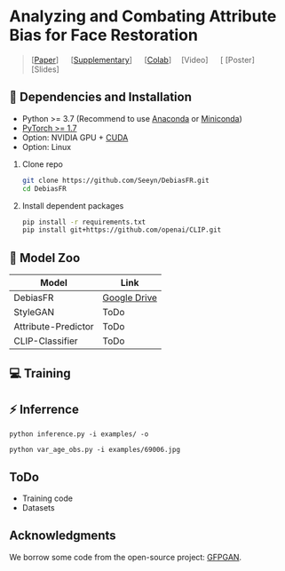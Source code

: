 # Analyzing and Combating Attribute Bias for Face Restoration
> [[Paper]()] &emsp; [[Supplementary](https://drive.google.com/file/d/1FqAAC_c8mK6NO-FsDx0MkhvfdAirUsXs/view?usp=share_link)] &emsp; [[Colab]()] &emsp;[Video] &emsp; [ [Poster] &emsp; [Slides]<br>
## :wrench: Dependencies and Installation

- Python >= 3.7 (Recommend to use [Anaconda](https://www.anaconda.com/download/#linux) or [Miniconda](https://docs.conda.io/en/latest/miniconda.html))
- [PyTorch >= 1.7](https://pytorch.org/)
- Option: NVIDIA GPU + [CUDA](https://developer.nvidia.com/cuda-downloads)
- Option: Linux

1. Clone repo

    ```bash
    git clone https://github.com/Seeyn/DebiasFR.git
    cd DebiasFR
    ```

1. Install dependent packages

    ```bash
    pip install -r requirements.txt
    pip install git+https://github.com/openai/CLIP.git
    ```
## 📖 Model Zoo

|  Model    | Link     |      
| ---- | ---- |
|  DebiasFR   |  [Google Drive](https://drive.google.com/file/d/10DmjHUC_3GCzi4G1WBEYxYLtgbuHIYdm/view?usp=share_link)   |   
|  StyleGAN   |  ToDo     |   
|  Attribute-Predictor    |  ToDo    |      
|  CLIP-Classifier    |  ToDo    |      



## :computer: Training


## :zap: Inferrence


```
python inference.py -i examples/ -o 
```
```
python var_age_obs.py -i examples/69006.jpg
```
## ToDo
- Training code
- Datasets

## Acknowledgments
We borrow some code from the open-source project: [GFPGAN](https://github.com/TencentARC/GFPGAN).
